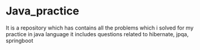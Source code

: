# Java_practice

It is a repository which has contains all the problems which i solved for my practice in java language
it includes questions related to hibernate, jpqa, springboot

